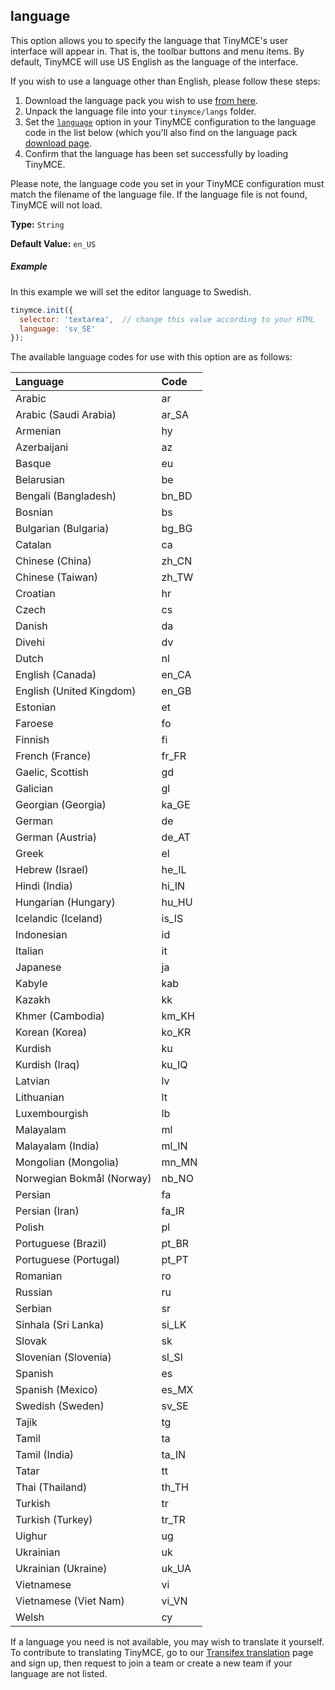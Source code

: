 ## language

This option allows you to specify the language that TinyMCE's user interface will appear in. That is, the toolbar buttons and menu items. By default, TinyMCE will use US English as the language of the interface.

If you wish to use a language other than English, please follow these steps:

1. Download the language pack you wish to use [from here](https://www.tinymce.com/download/language-packages/).
2. Unpack the language file into your `tinymce/langs` folder.
3. Set the [`language`](/configure/localization/#language) option in your TinyMCE configuration to the language code in the list below (which you'll also find on the language pack [download page](https://www.tinymce.com/download/language-packages/).
4. Confirm that the language has been set successfully by loading TinyMCE.

Please note, the language code you set in your TinyMCE configuration must match the filename of the language file. If the language file is not found, TinyMCE will not load.

**Type:** `String`

**Default Value:** `en_US`

##### Example

In this example we will set the editor language to Swedish.

```js
tinymce.init({
  selector: 'textarea',  // change this value according to your HTML
  language: 'sv_SE'
});
```

The available language codes for use with this option are as follows:

| Language                      |  Code   |
| :-----------------------------| :-------|
| Arabic                        | ar      |
| Arabic (Saudi Arabia)         | ar_SA   |
| Armenian                      | hy      |
| Azerbaijani                   | az      |
| Basque                        | eu      |
| Belarusian                    | be      |
| Bengali (Bangladesh)          | bn_BD   |
| Bosnian                       | bs      |
| Bulgarian (Bulgaria)          | bg_BG   |
| Catalan                       | ca      |
| Chinese (China)               | zh_CN   |
| Chinese (Taiwan)              | zh_TW   |
| Croatian                      | hr      |
| Czech                         | cs      |
| Danish                        | da      |
| Divehi                        | dv      |
| Dutch                         | nl      |
| English (Canada)              | en_CA   |
| English (United Kingdom)      | en_GB   |
| Estonian                      | et      |
| Faroese                       | fo      |
| Finnish                       | fi      |
| French (France)               | fr_FR   |
| Gaelic, Scottish              | gd      |
| Galician                      | gl      |
| Georgian (Georgia)            | ka_GE   |
| German                        | de      |
| German (Austria)              | de_AT   |
| Greek                         | el      |
| Hebrew (Israel)               | he_IL   |
| Hindi (India)                 | hi_IN   |
| Hungarian (Hungary)           | hu_HU   |
| Icelandic (Iceland)           | is_IS   |
| Indonesian                    | id      |
| Italian                       | it      |
| Japanese                      | ja      |
| Kabyle                        | kab     |
| Kazakh                        | kk      |
| Khmer (Cambodia)              | km_KH   |
| Korean (Korea)                | ko_KR   |
| Kurdish                       | ku      |
| Kurdish (Iraq)                | ku_IQ   |
| Latvian                       | lv      |
| Lithuanian                    | lt      |
| Luxembourgish                 | lb      |
| Malayalam                     | ml      |
| Malayalam (India)             | ml_IN   |
| Mongolian (Mongolia)          | mn_MN   |
| Norwegian Bokmål (Norway)     | nb_NO   |
| Persian                       | fa      |
| Persian (Iran)                | fa_IR   |
| Polish                        | pl      |
| Portuguese (Brazil)           | pt_BR   |
| Portuguese (Portugal)         | pt_PT   |
| Romanian                      | ro      |
| Russian                       | ru      |
| Serbian                       | sr      |
| Sinhala (Sri Lanka)           | si_LK   |
| Slovak                        | sk      |
| Slovenian (Slovenia)          | sl_SI   |
| Spanish                       | es      |
| Spanish (Mexico)              | es_MX   |
| Swedish (Sweden)              | sv_SE   |
| Tajik                         | tg      |
| Tamil                         | ta      |
| Tamil (India)                 | ta_IN   |
| Tatar                         | tt      |
| Thai (Thailand)               | th_TH   |
| Turkish                       | tr      |
| Turkish (Turkey)              | tr_TR   |
| Uighur                        | ug      |
| Ukrainian                     | uk      |
| Ukrainian (Ukraine)           | uk_UA   |
| Vietnamese                    | vi      |
| Vietnamese (Viet Nam)         | vi_VN   |
| Welsh                         | cy      |

If a language you need is not available, you may wish to translate it yourself. To contribute to translating TinyMCE, go to our [Transifex translation](https://www.transifex.com/projects/p/tinymce/) page and sign up, then request to join a team or create a new team if your language are not listed.
